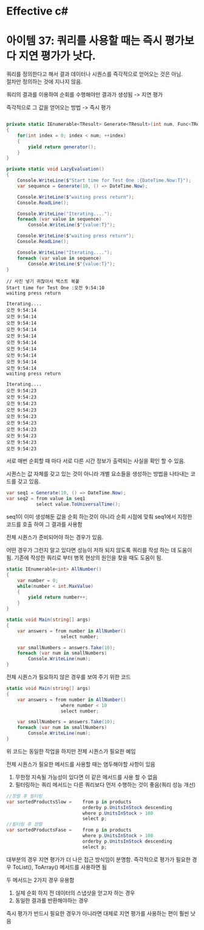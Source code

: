 # Effective c# 


# 아이템 37: 쿼리를 사용할 때는 즉시 평가보다 지연 평가가 낫다.

쿼리를 정의한다고 해서 결과 데이터나 시퀀스를 즉각적으로 얻어오는 것은 아님.  
절차만 정의하는 것에 지나지 않음.

쿼리의 결과를 이용하여 순회를 수행해야만 결과가 생성됨 -> 지연 평가

즉각적으로 그 값을 얻어오는 방법 -> 즉시 평가


```c#

private static IEnumerable<TResult> Generate<TResult>(int num, Func<TResult> generator)
{
    for(int index = 0; index < num; ++index)
    {
        yield return generator();
    }
}

private static void LazyEvaluation()
{
    Console.WriteLine($"Start time for Test One :{DateTime.Now:T}");
    var sequence = Generate(10, () => DateTime.Now);

    Console.WriteLine($"waiting press return");
    Console.ReadLine();

    Console.WriteLine("Iterating....");
    foreach (var value in sequence)
        Console.WriteLine($"{value:T}");

    Console.WriteLine($"waiting press return");
    Console.ReadLine();

    Console.WriteLine("Iterating....");
    foreach (var value in sequence)
        Console.WriteLine($"{value:T}");
}
```

```
// 사진 넣기 귀찮아서 텍스트 복붙
Start time for Test One :오전 9:54:10
waiting press return

Iterating....
오전 9:54:14
오전 9:54:14
오전 9:54:14
오전 9:54:14
오전 9:54:14
오전 9:54:14
오전 9:54:14
오전 9:54:14
오전 9:54:14
오전 9:54:14
waiting press return

Iterating....
오전 9:54:23
오전 9:54:23
오전 9:54:23
오전 9:54:23
오전 9:54:23
오전 9:54:23
오전 9:54:23
오전 9:54:23
오전 9:54:23
오전 9:54:23
```

서로 매번 순회할 때 마다 서로 다른 시간 정보가 출력되는 사실을 확인 할 수 있음.

시퀀스는 값 자체를 갖고 있는 것이 아니라 개별 요소들을 생성하는 방법을 나타내는 코드를 갖고 있음.

```c#
var seq1 = Generate(10, () => DateTime.Now);
var seq2 = from value in seq1
           select value.ToUniversalTime();
```
seq1이 이미 생성해둔 값을 순회 하는것이 아니라 순회 시점에 맞춰 seq1에서 지정한 코드를 호출 하여 그 결과를 사용함

전체 시퀀스가 준비되어야 하는 경우가 있음. 

어떤 경우가 그런지 알고 있다면 성능이 저하 되지 않도록 쿼리를 작성 하는 데 도움이 됨. 기존에 작성한 쿼리로 부터 병목 현상의 원인을 찾을 때도 도움이 됨.

```c#
static IEnumerable<int> AllNumber()
{
    var number = 0;
    while(number < int.MaxValue)
    {
        yield return number++;
    }
}

static void Main(string[] args)
{
    var answers = from number in AllNumber()
                    select number;

    var smallNumbers = answers.Take(10);
    foreach (var num in smallNumbers)
        Console.WriteLine(num);
}
```

전체 시퀀스가 필요하지 않은 경우를 보여 주기 위한 코드 


```c#
static void Main(string[] args)
{
    var answers = from number in AllNumber()
                    where number < 10
                    select number;

    var smallNumbers = answers.Take(10);
    foreach (var num in smallNumbers)
        Console.WriteLine(num);
}
```

위 코드는 동일한 작업을 하지만 전체 시퀀스가 필요한 예임

전체 시퀀스가 필요한 메서드를 사용할 때는 염두해야할 사항이 있음

1. 무한정 지속될 가능성이 있다면 이 같은 메서드를 사용 할 수 없음
2. 필터링하는 쿼리 메서드는 다른 쿼리보다 먼저 수행하는 것이 좋음(쿼리 성능 개선)

```c#
//정렬 후 필터링
var sortedProductsSlow =    from p in products 
                            orderby p.UnitsInStock descending
                            where p.UnitsInStock > 100
                            select p;
//필터링 후 정렬
var sortedProductsFase =    from p in products 
                            where p.UnitsInStock > 100
                            orderby p.UnitsInStock descending
                            select p;
```

대부분의 경우 지연 평가가 더 나은 접근 방식임이 분명함.
즉각적으로 평가가 필요한 경우 ToList(), ToArray() 메서드를 사용하면 됨

두 메서드는 2가지 경우 유용함 
1. 실제 순회 하지 전 데이터의 스냅샷을 얻고자 하는 경우
2. 동일한 결과를 반환해야하는 경우

즉시 평가가 반드시 필요한 경우가 아니라면 대체로 지연 평가를 사용하는 편이 훨씬 낫음
